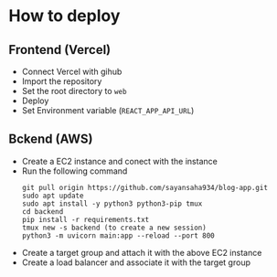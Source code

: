 # How to deploy

## Frontend (Vercel)
 - Connect Vercel with gihub
 - Import the repository
 - Set the root directory to `web`
 - Deploy
 - Set Environment variable (`REACT_APP_API_URL`)

## Bckend (AWS)
- Create a EC2 instance and conect with the instance
- Run the following command
  ```
  git pull origin https://github.com/sayansaha934/blog-app.git
  sudo apt update
  sudo apt install -y python3 python3-pip tmux
  cd backend
  pip install -r requirements.txt
  tmux new -s backend (to create a new session)
  python3 -m uvicorn main:app --reload --port 800
  ``` 
- Create a target group and attach it with the above EC2 instance
- Create a load balancer and associate it with the target group
